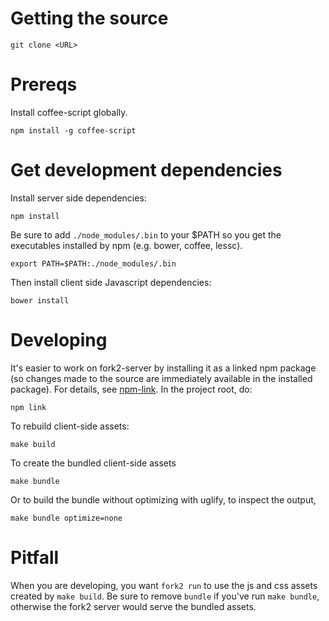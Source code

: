 # Getting the source

    git clone <URL>

# Prereqs

Install coffee-script globally.

    npm install -g coffee-script

# Get development dependencies

Install server side dependencies:

    npm install

Be sure to add `./node_modules/.bin` to your $PATH so you get the executables installed by npm (e.g. bower, coffee, lessc).

    export PATH=$PATH:./node_modules/.bin

Then install client side Javascript dependencies:

    bower install

# Developing

It's easier to work on fork2-server by installing it as a linked npm package (so changes made to the source are immediately available in the installed package). For details, see [npm-link](https://npmjs.org/doc/cli/npm-link.html). In the project root, do:

    npm link

To rebuild client-side assets:

    make build

To create the bundled client-side assets

    make bundle

Or to build the bundle without optimizing with uglify, to inspect the output,

    make bundle optimize=none

# Pitfall

When you are developing, you want `fork2 run` to use the js and css assets created by `make build`. Be sure to remove `bundle` if you've run `make bundle`, otherwise the fork2 server would serve the bundled assets.